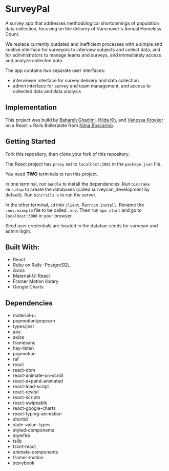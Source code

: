 # SurveyPal

A survey app that addresses methodological shortcomings of population data collection, focusing on the delivery of Vancouver's Annual Homeless Count. 

We replace currently outdated and inefficient processes with a simple and inuitive interface for surveyors to interview subjects and collect data, and for administrators to manage teams and surveys, and immediately access and analyze collected data.

The app contains two separate user interfaces: 
   - interviewer interface for survey delivery and data collection
   - admin interface for survey and team management, and access to collected data and data analysis

## Implementation

This project was build by [Bahareh Ghadimi](https://github.com/Baharghadimii), [Hilda Kh](https://github.com/hildakh), and [Vanessa Kroeker](https://github.com/vkro) on a React + Rails Boilerplate from [Nima Boscarino](https://github.com/NimaBoscarino/react-rails-boilerplate).

## Getting Started

Fork this repository, then clone your fork of this repository.

The React project has `proxy` set to `localhost:3001` in the `package.json` file.

You need **TWO** terminals to run this project.

In one terminal, run `bundle` to install the dependencies. Run `bin/rake db:setup` to create the databases (called surveycan_development by default). Run `bin/rails s` to run the server.

In the other terminal, `cd` into `client`. Run `npm install`. Rename the `.env.example` file to be called `.env`. Then run `npm start` and go to `localhost:3000` in your browser.

Seed user credentials are located in the databae seeds for surveyor and admin login.

## Built With:
  - React
  - Ruby on Rails
  -PostgreSQL
  - Axios
  - Material-UI React
  - Framer Motion library
  - Google Charts
  
## Dependencies
 - material-ui
 - popmotion/popcorn
 - types/jest
 - aos
 - axios
 - framesync
 - hey-listen
 - popmotion
 - raf
 - react
 - react-dom
 - react-animate-on-scroll
 - react-expand-animated
 - react-load-script
 - react-reveal
 - react-scripts
 - react-swipeable
 - react-google-charts
 - react-typing-animation
 - shortid
 - style-value-types
 - styled-components
 - stylefire
 - tslib
 - tslint-react
 - animate-components
 - framer-motion
 - storybook
